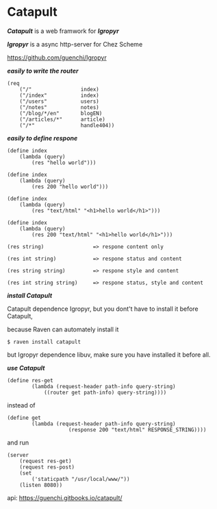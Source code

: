 # Catapult

***Catapult*** is a web framwork for ***Igropyr***

***Igropyr*** is a async http-server for Chez Scheme

https://github.com/guenchi/Igropyr


***easily to write the router***

```
(req
    ("/"                index)
    ("/index"           index)
    ("/users"           users)
    ("/notes"           notes)
    ("/blog/*/en"       blogEN)
    ("/articles/*"      article)
    ("/*"               handle404))
```

***easily to define respone***

```
(define index
    (lambda (query)
        (res "hello world")))

(define index
    (lambda (query)
        (res 200 "hello world")))

(define index
    (lambda (query)
        (res "text/html" "<h1>hello world</h1>")))
        
(define index
    (lambda (query)
        (res 200 "text/html" "<h1>hello world</h1>")))
```


```
(res string)                => respone content only

(res int string)            => respone status and content

(res string string)         => respone style and content

(res int string string)     => respone status, style and content
```

***install Catapult***

Catapult dependence Igropyr, but you dont't have to install it before Catapult,

because Raven can automately install it

`$ raven install catapult`

but Igropyr dependence libuv, make sure you have installed it before all.

***use Catapult***

```
(define res-get
        (lambda (request-header path-info query-string)
            ((router get path-info) query-string))))
```

instead of

```
(define get
        (lambda (request-header path-info query-string)
                    (response 200 "text/html" RESPONSE_STRING))))
```

and run

```
(server
    (request res-get)
    (request res-post)
    (set 
        ('staticpath "/usr/local/www/"))
    (listen 8080))
```

api: https://guenchi.gitbooks.io/catapult/

